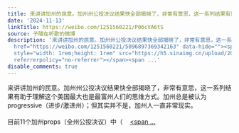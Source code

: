 ```yaml
---
title: 来讲讲加州的民意。加州州公投决议结果快全部揭晓了，非常有意思，这一系列结果有助于理解这个美国最大也是最富州人们的思维方式。加州总是被认为progressive（...
date: '2024-11-13'
linkTitle: https://weibo.com/1251560221/P06cVA6tS
source: 子陵在听歌的微博
description: '来讲讲加州的民意。加州州公投决议结果快全部揭晓了，非常有意思，这一系列结果有助于理解这个美国最大也是最富州人们的思维方式。加州总是被认为progressive（进步/激进州）；但其实并不是，加州人一直非常现实。<br><br>目前11个加州props（全州公投决议）中（<a
  href="https://weibo.com/1251560221/5096897369342163" data-hide=""><span class="url-icon"><img
  style="width: 1rem;height: 1rem" src="https://h5.sinaimg.cn/upload/2015/09/25/3/timeline_card_small_web_default.png"
  referrerpolicy="no-referrer"></span><span ...'
disable_comments: true
---
```

来讲讲加州的民意。加州州公投决议结果快全部揭晓了，非常有意思，这一系列结果有助于理解这个美国最大也是最富州人们的思维方式。加州总是被认为progressive（进步/激进州）；但其实并不是，加州人一直非常现实。<br><br>目前11个加州props（全州公投决议）中（<a href="https://weibo.com/1251560221/5096897369342163" data-hide=""><span class="url-icon"><img style="width: 1rem;height: 1rem" src="https://h5.sinaimg.cn/upload/2015/09/25/3/timeline_card_small_web_default.png" referrerpolicy="no-referrer"></span><span ...